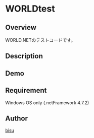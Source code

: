 # WORLDtest

## Overview
WORLD.NETのテストコードです。  

## Description

## Demo

## Requirement
Windows OS only (.netFramework 4.7.2)

## Author

[bisu](https://github.com/biss-git)
